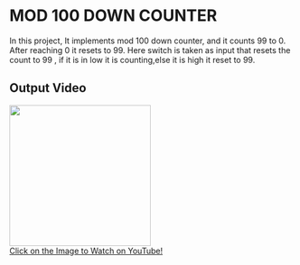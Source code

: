 # MOD 100 DOWN COUNTER

In this project, It implements mod 100 down counter, and it counts 99 to 0.
After reaching 0 it resets to 99.
Here switch is taken as input that resets the count to 99 , if it is in low it is counting,else it is high it reset to 99.


## Output Video

<a href="https://www.youtube.com/watch?v=vVCkbVNPjz4">
    <img width="250" src="https://img.youtube.com/vi/vVCkbVNPjz4/0.jpg">
    </br>Click on the Image to Watch on YouTube!
</a>


